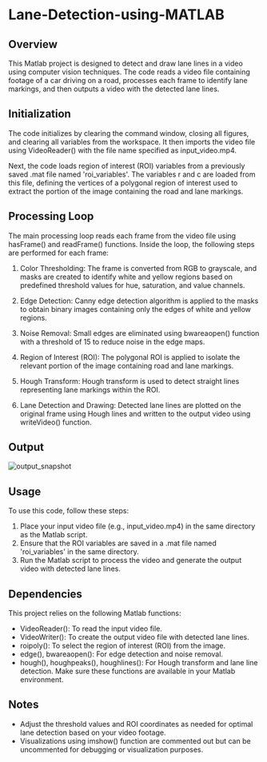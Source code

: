 # Lane-Detection-using-MATLAB


## Overview
This Matlab project is designed to detect and draw lane lines in a video using computer vision techniques. The code reads a video file containing footage of a car driving on a road, processes each frame to identify lane markings, and then outputs a video with the detected lane lines.

## Initialization
The code initializes by clearing the command window, closing all figures, and clearing all variables from the workspace. It then imports the video file using VideoReader() with the file name specified as input_video.mp4.

Next, the code loads region of interest (ROI) variables from a previously saved .mat file named 'roi_variables'. The variables r and c are loaded from this file, defining the vertices of a polygonal region of interest used to extract the portion of the image containing the road and lane markings.

## Processing Loop
The main processing loop reads each frame from the video file using hasFrame() and readFrame() functions. Inside the loop, the following steps are performed for each frame:

1. Color Thresholding: The frame is converted from RGB to grayscale, and masks are created to identify white and yellow regions based on predefined threshold values for hue, saturation, and value channels.

2. Edge Detection: Canny edge detection algorithm is applied to the masks to obtain binary images containing only the edges of white and yellow regions.

3. Noise Removal: Small edges are eliminated using bwareaopen() function with a threshold of 15 to reduce noise in the edge maps.

4. Region of Interest (ROI): The polygonal ROI is applied to isolate the relevant portion of the image containing road and lane markings.

5. Hough Transform: Hough transform is used to detect straight lines representing lane markings within the ROI.

6. Lane Detection and Drawing: Detected lane lines are plotted on the original frame using Hough lines and written to the output video using writeVideo() function.
   
## Output
![output_snapshot](https://github.com/AhmedIsmail007/Lane-Detection-using-MATLAB/assets/108105551/caba50ee-9474-4166-aed7-8c777e394e2c)


## Usage
To use this code, follow these steps:

1. Place your input video file (e.g., input_video.mp4) in the same directory as the Matlab script.
2. Ensure that the ROI variables are saved in a .mat file named 'roi_variables' in the same directory.
3. Run the Matlab script to process the video and generate the output video with detected lane lines.

   
## Dependencies
This project relies on the following Matlab functions:

* VideoReader(): To read the input video file.
* VideoWriter(): To create the output video file with detected lane lines.
* roipoly(): To select the region of interest (ROI) from the image.
* edge(), bwareaopen(): For edge detection and noise removal.
* hough(), houghpeaks(), houghlines(): For Hough transform and lane line detection.
Make sure these functions are available in your Matlab environment.

## Notes
* Adjust the threshold values and ROI coordinates as needed for optimal lane detection based on your video footage.
* Visualizations using imshow() function are commented out but can be uncommented for debugging or visualization purposes.

